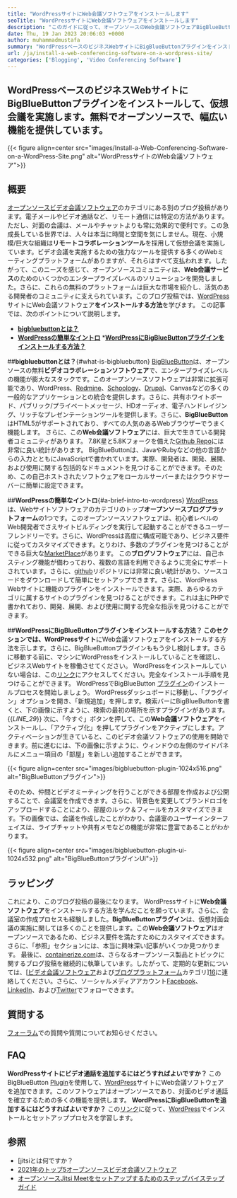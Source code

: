 ```yaml
---
title: "WordPressサイトにWeb会議ソフトウェアをインストールします" 
seoTitle: "WordPressサイトにWeb会議ソフトウェアをインストールします" 
description: "このガイドに従って、オープンソースのWeb会議ソフトウェアBigBlueButtonについて学びます。 WordPressにBigBlueButtonプラグインをインストールする方法を調べましょう。" 
date: Thu, 19 Jan 2023 20:06:03 +0000
author: muhammadmustafa
summary: "WordPressベースのビジネスWebサイトにBigBlueButtonプラグインをインストールして、仮想会議を実施します。無料でオープンソースで、幅広い機能を提供しています。" 
url: /ja/install-a-web-conferencing-software-on-a-wordpress-site/
categories: ['Blogging', 'Video Conferencing Software']
---
```


## WordPressベースのビジネスWebサイトにBigBlueButtonプラグインをインストールして、仮想会議を実施します。無料でオープンソースで、幅広い機能を提供しています。

{{< figure align=center src="images/Install-a-Web-Conferencing-Software-on-a-WordPress-Site.png" alt="WordPressサイトのWeb会議ソフトウェア">}}


## 概要
[オープンソースビデオ会議ソフトウェア][1]のカテゴリにある別のブログ投稿があります。電子メールやビデオ通話など、リモート通信には特定の方法があります。ただし、対面の会議は、メールやチャットよりも常に効果的で便利です。この急成長している世界では、人々は本当に時間と空間を気にしません。現在、小規模/巨大な組織は**リモートコラボレーションツール**を採用して仮想会議を実施しています。ビデオ会議を実施するための強力なツールを提供する多くのWebミーティングプラットフォームがありますが、それらはすべて支払われます。したがって、このニーズを感じて、オープンソースコミュニティは、**Web会議サービス**のためのいくつかのエンタープライズレベルのソリューションを開発しました。さらに、これらの無料のプラットフォームは巨大な市場を紹介し、活気のある開発者のコ​​ミュニティに支えられています。このブログ投稿では、[WordPress][2]サイトにWeb会議ソフトウェア**をインストールする方法**を学びます。
この記事では、次のポイントについて説明します。
* [**bigbluebuttonとは？**][3]
* [**WordPressの簡単なイントロ**][4]
***[WordPressにBigBlueButtonプラグインをインストールする方法？][5]**

##**bigbluebuttonとは？**{#what-is-bigbluebutton}
[BigBlueButton][6]は、オープンソースの無料**ビデオコラボレーションソフトウェア**で、エンタープライズレベルの機能が膨大なスタックです。このオープンソースソフトウェアは非常に拡張可能であり、WordPress、[Redmine][7]、[Schoology][8]、[Drupal][9]、Canvasなどの多くの一般的なアプリケーションとの統合を提供します。さらに、共有ホワイトボード、パブリック/プライベートメッセージ、HDオーディオ、電子ハンドレイジング、リッチなプレゼンテーションツールを提供します。さらに、**BigBlueButton**はHTML5がサポートされており、すべての人気のあるWebブラウザーでうまく機能します。
さらに、この**Web会議ソフトウェア**には、巨大で生きている開発者コミュニティがあります。 7.8K星と5.8Kフォークを備えた[Github Repo][10]には非常に良い統計があります。 BigBlueButtonは、JavaやRubyなどの他の言語からの入力とともにJavaScriptで書かれています。実際、開発者は、開発、展開、および使用に関する包括的なドキュメントを見つけることができます。そのため、この自己ホストされたソフトウェアをローカルサーバーまたはクラウドサーバーに簡単に設定できます。

##**WordPressの簡単なイントロ**{#a-brief-intro-to-wordpress}
[WordPress][2]は、Webサイトソフトウェアのカテゴリのトップ**オープンソースブログプラットフォーム**の1つです。このオープンソースソフトウェアは、初心者レベルのWeb開発者でさえサイトビルディングを実行して起動することができるユーザーフレンドリーです。さらに、WordPressは高度に構成可能であり、ビジネス要件に従ってカスタマイズできます。とりわけ、多数のプラグインを見つけることができる巨大な[MarketPlace][11]があります。
この**ブログソフトウェア**には、自己ホスティング機能が備わっており、複数の言語を利用できるように完全にサポートされています。さらに、[github][12]リポジトリには非常に良い統計があり、ソースコードをダウンロードして簡単にセットアップできます。さらに、WordPress Webサイトに機能のプラグインをインストールできます。実際、あらゆるカテゴリに属する​​サイトのプラグインを見つけることができます。これは主にPHPで書かれており、開発、展開、および使用に関する完全な指示を見つけることができます。

##**WordPressにBigBlueButtonプラグインをインストールする方法？
このセクションでは、WordPressサイト**にWeb会議ソフトウェアをインストールする方法を示します。さらに、BigBlueButtonプラグインももう少し検討します。さらに移動する前に、マシンにWordPressをインストールしていることを確認し、ビジネスWebサイトを稼働させてください。
WordPressをインストールしていない場合は、この[リンク][2]にアクセスしてください。完全なインストール手順を見つけることができます。
WordPressでBigBlueButton [プラグイン][13]のインストールプロセスを開始しましょう。
WordPressダッシュボードに移動し、「プラグイン」オプションを開き、「新規追加」を押します。検索バーにBigBlueButtonを書くと、下の画像に示すように、検索の最初の場所を示すプラグインがあります。
{{_LINE_29_}}
次に、「今すぐ」ボタンを押して、この**Web会議ソフトウェア**をインストールし、「アクティブ化」を押してプラグインをアクティブにします。アクティベーションが生きていると、このビデオ会議ソフトウェアの使用を開始できます。前に進むには、下の画像に示すように、ウィンドウの左側のサイドパネルにメニュー項目の「部屋」を新しい追加することができます。

{{< figure align=center src="images/bigbluebutton-plugin-1024x516.png" alt="BigBlueButtonプラグイン">}}

そのため、仲間とビデオミーティングを行うことができる部屋を作成および公開することで、会議室を作成できます。さらに、背景色を変更してブランドロゴをアップロードすることにより、部屋のルック＆フィールをカスタマイズできます。下の画像では、会議を作成したことがわかり、会議室のユーザーインターフェイスは、ライブチャットや共有メモなどの機能が非常に豊富であることがわかります。

{{< figure align=center src="images/bigbluebutton-plugin-ui-1024x532.png" alt="BigBlueButtonプラグインUI">}}


## ラッピング
これにより、このブログ投稿の最後になります。 WordPressサイトに**Web会議ソフトウェア**をインストールする方法を学んだことを願っています。さらに、会議室の作成プロセスも経験しました。**BigBlueButtonプラグイン**は、仮想対面会議の実施に関しては多くのことを提供します。この**Web会議ソフトウェア**はオープンソースであるため、ビジネス要件を満たすためにカスタマイズできます。さらに、「参照」セクションには、本当に興味深い記事がいくつか見つかります。
最後に、[containerize.com][14]は、さらなるオープンソース製品とトピックに関するブログ投稿を継続的に執筆しています。したがって、定期的な更新については、[[ビデオ会議ソフトウェア][1]および[ブログプラットフォーム][15]カテゴリ][16]に連絡してください。さらに、ソーシャルメディアアカウント[Facebook][17]、[LinkedIn][18]、および[Twitter][19]でフォローできます。

## 質問する
[フォーラム][20]での質問や質問についてお知らせください。

## FAQ
**WordPressサイトにビデオ通話を追加するにはどうすればよいですか？**
このBigBlueButton [Plugin][13]を使用して、[WordPress][2]サイトにWeb会議ソフトウェアを追加できます。このソフトウェアはオープンソースであり、対面のビデオ通話を確立するための多くの機能を提供します。
**WordPressにBigBlueButtonを追加するにはどうすればよいですか？**
この[リンク][5]に従って、[WordPress][2]でインストールとセットアッププロセスを学習します。

## 参照
  * [jitsiとは何ですか？
  * [2021年のトップ5オープンソースビデオ会議ソフトウェア][22]
  * [オープンソースJitsi Meetをセットアップするためのステップバイステップガイド][23]

  
[1]: https://products.containerize.com/video-conferencing/
[2]: https://products.containerize.com/blogging/wordpress/
[3]: #What-is-BigBlueButton
[4]: #A-brief-intro-to-WordPress
[5]: #How-to-install-BigBlueButton-plugin-in-WordPress
[6]: https://products.containerize.com/video-conferencing/bigbluebutton/
[7]: https://products.containerize.com/project-management/redmine/
[8]: https://app.schoology.com/login
[9]: https://products.containerize.com/content-management/drupal/
[10]: https://github.com/bigbluebutton/bigbluebutton
[11]: https://wordpress.org/plugins/
[12]: https://github.com/WordPress/WordPress
[13]: https://wordpress.org/plugins/video-conferencing-with-bbb/
[14]: https://www.containerize.com/
[15]: https://products.containerize.com/blogging/
[16]: https://products.containerize.com/social-network-platforms/
[17]: https://web.facebook.com/containerize
[18]: https://www.linkedin.com/company/containerize/
[19]: https://twitter.com/containerize_co
[20]: https://forum.containerize.com/
[21]: https://blog.containerize.com/blogging/what-is-jitsi-meet-wordpress-plugin-and-how-to-install-it/
[22]: https://blog.containerize.com/video-conferencing-software/top-5-open-source-video-conferencing-software-of-2021/
[23]: https://blog.containerize.com/video-conferencing-software/how-to-set-up-open-source-jitsi-meet/
